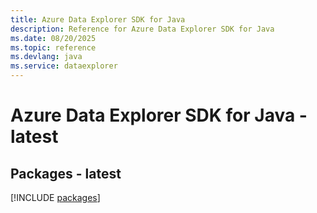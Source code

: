 ```yaml
---
title: Azure Data Explorer SDK for Java
description: Reference for Azure Data Explorer SDK for Java
ms.date: 08/20/2025
ms.topic: reference
ms.devlang: java
ms.service: dataexplorer
---
```

# Azure Data Explorer SDK for Java - latest
## Packages - latest
[!INCLUDE [packages](data-explorer-index.md)]